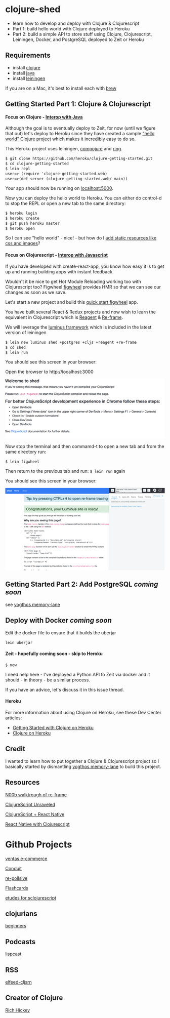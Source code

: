 # clojure-shed
- learn how to develop and deploy with Clojure & Clojurescript
- Part 1: build hello world with Clojure deployed to Heroku
- Part 2: build a simple API to store stuff using Clojure, Clojurescript, Leiningen, Docker, and PostgreSQL deployed to Zeit or Heroku

## Requirements

- install [clojure](https://clojure.org/)     
- install [java](https://java.com/en/download/)      
- install [leiningen](https://leiningen.org/)      

If you are on a Mac, it's best to install each with [brew](https://brew.sh/)

## Getting Started Part 1: Clojure & Clojurescript

#### Focus on Clojure - [Interop with Java](https://clojure.org/reference/java_interop)

Although the goal is to eventually deploy to Zeit, for now (until we figure that out) let's deploy to Heroku since they have created a sample ["hello world" Clojure project](https://devcenter.heroku.com/articles/getting-started-with-clojure) which makes it incredibly easy to do so.

This Heroku project uses leiningen,  [compojure](https://github.com/weavejester/compojure) and [ring](https://github.com/ring-clojure/ring).

```
$ git clone https://github.com/heroku/clojure-getting-started.git
$ cd clojure-getting-started
$ lein repl
user=> (require 'clojure-getting-started.web)
user=>(def server (clojure-getting-started.web/-main))
```

Your app should now be running on [localhost:5000](http://localhost:5000/).

Now you can deploy the hello world to Heroku. You can either do control-d to stop the REPL or open a new tab to the same directory:

```
$ heroku login
$ heroku create
$ git push heroku master
$ heroku open
```

So I can see "hello world" - nice! - but how do I [add static resources like css and images](https://nelsonmorris.net/2015/06/01/how-does-serving-html-css-and-javascript-fit-in-a-clojure-web-app.html)?

#### Focus on Clojurescript - [Interop with Javascript](https://kanaka.github.io/clojurescript/web/synonym.html)

If you have developed with create-react-app, you know how easy it is to get up and running building apps with instant feedback.

Wouldn't it be nice to get Hot Module Reloading working too with Clojurescript too? Figwheel [figwheel](https://github.com/bhauman/lein-figwheel) provides HMR so that we can see our changes as soon as we save.

Let's start a new project and build this [quick start figwheel](https://github.com/bhauman/lein-figwheel/wiki/Quick-Start) app.

You have built several React & Redux projects and now wish to learn the equivalent in Clojurescript which is [Reagent](https://reagent-project.github.io/) & [Re-frame](https://github.com/Day8/re-frame).  

We will leverage the [luminus framework](http://www.luminusweb.net/) which is included in the latest version of leiningen

```
$ lein new luminus shed +postgres +cljs +reagent +re-frame
$ cd shed
$ lein run
```

You should see this screen in your browser:

Open the browser to http://localhost:3000

![alt text](progress/clojure.png)

Now stop the terminal and then commamd-t to open a new tab and from the same directory run:

```
$ lein figwheel
```

Then return to the previous tab and run: ```$ lein run``` again

You should see this screen in your browser:

![alt text](progress/clojurescript.png)

## Getting Started Part 2: Add PostgreSQL *coming soon*

see [yogthos memory-lane](https://github.com/yogthos/memory-hole)

## Deploy with Docker *coming soon*

Edit the docker file to ensure that it builds the uberjar

```
lein uberjar
```

#### Zeit - hopefully coming soon - skip to Heroku

```
$ now
```

I need help here - I've deployed a Python API to Zeit via docker and it should - in theory - be a similar process.

If you have an advice, let's discuss it in this issue thread.

#### Heroku

For more information about using Clojure on Heroku, see these Dev Center articles:

- [Getting Started with Clojure on Heroku](https://devcenter.heroku.com/articles/getting-started-with-clojure)
- [Clojure on Heroku](https://devcenter.heroku.com/categories/clojure)

## Credit

I wanted to learn how to put together a Clojure & Clojurescript project so I basically started by dismantling [yogthos memory-lane](https://github.com/yogthos/memory-hole) to build this project.

## Resources

[N00b walktrough of re-frame](http://www.multunus.com/blog/2016/02/noobs-walkthrough-re-frame-app/)

[ClojureScript Unraveled](http://funcool.github.io/clojurescript-unraveled/)

[ClojureScript + React Native](http://cljsrn.org/)

[React Native with Clojurescript](https://github.com/gphilipp/react-native-with-clojurescrip)

# Github Projects  
[ventas e-commerce](https://github.com/JoelSanchez/ventas)

[Conduit](https://github.com/jacekschae/conduit)

[re-pollsive](https://github.com/gadfly361/re-pollsive)

[Flashcards](https://github.com/alexanderjamesking/flashcards)

[etudes for sclojurescript](https://github.com/jdeisenberg/etudes-for-clojurescript)

## clojurians
[beginners](https://clojurians-log.clojureverse.org/beginners/2017-11-01)

## Podcasts
[lispcast](https://lispcast.com/)

## RSS
[elfeed-cljsrn](https://github.com/areina/elfeed-cljsrn)

## Creator of Clojure
[Rich Hickey](https://www.infoq.com/profile/Rich-Hickey)

